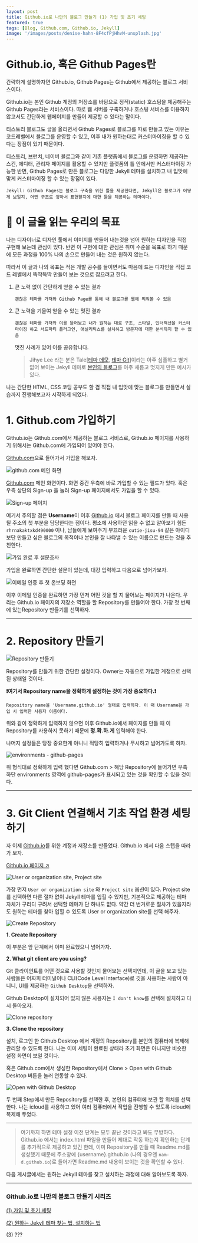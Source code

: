 ```yaml
---
layout: post
title: Github.io로 나만의 블로그 만들기 (1) 가입 및 초기 세팅
featured: true
tags: [Blog, Github.com, Github.io, Jekyll]
image: '/images/posts/denise-hahn-8F4cfPjHhvM-unsplash.jpg'
---
```


# Github.io, 혹은 Github Pages란

간략하게 설명하자면 Github.io, Github Pages는 Github에서 제공하는 블로그 서비스이다.


Github.io는 본인 Github 계정의 저장소를 바탕으로 정적(static) 호스팅을 제공해주는 Github Pages라는 서비스이다. 따로 웹 서버를 구축하거나 호스팅 서비스를 이용하지 않고서도 간단하게 웹페이지를 만들어 제공할 수 있다는 말이다.

티스토리 블로그도 글을 올리면서 Github Pages로 블로그를 따로 만들고 있는 이유는 코드레벨에서 블로그를 운영할 수 있고, 이후 내가 원하는대로 커스터마이징을 할 수 있다는 장점이 있기 때문이다.

티스토리, 브런치, 네이버 블로그와 같이 기존 플랫폼에서 블로그를 운영하면 제공하는 스킨, 에디터, 관리자 페이지를 활용할 수 있지만 플랫폼의 틀 안에서만 커스터마이징 가능한 반면,
Github Pages로 만든 블로그는 다양한 Jekyll 테마를 설치하고 내 입맛에 맞게 커스터마이징 할 수 있는 장점이 있다.

```
Jekyll: Github Pages는 블로그 구축을 위한 틀을 제공한다면, Jekyll은 블로그가 어떻게 보일지, 어떤 구조로 쌓아서 표현할지에 대한 틀을 제공하는 테마이다.
```

# 💎 이 글을 읽는 우리의 목표

나는 디자이너로 디자인 툴에서 이미지를 만들어 내는것을 넘어 원하는 디자인을 직접 구현해 보는데 관심이 있다. 반면 이 구현에 대한 관심은 취미 수준을 목표로 하기 때문에 모든 과정을 100% 나의 손으로 만들어 내는 것은 원하지 않는다.

따라서 이 글과 나의 목표는 적은 개발 공수를 들이면서도 마음에 드는 디자인을 직접 코드 레벨에서 뚝딱뚝딱 만들어 보는 것으로 잡으려고 한다.

1. 큰 노력 없이 간단하게 얻을 수 있는 결과
   ```
   괜찮은 테마를 가져와 Github Page를 통해 내 블로그를 웹에 띄워볼 수 있음
   ```
2. 큰 노력을 기울여 얻을 수 있는 멋진 결과
   ```
   괜찮은 테마를 가져와 이를 뜯어보고 내가 원하는 대로 구조, 스타일, 인터랙션을 커스터마이징 하고 서드파티 플러그인, 애널리틱스를 설치하고 방문자에 대한 분석까지 할 수 있음
   ```
   멋진 사례가 있어 이를 공유합니다.
   >Jihye Lee 라는 분은 Tale[[테마 데모](https://chesterhow.github.io/tale/), [테마 Git](https://github.com/chesterhow/tale)]이라는 아주 심플하고 별거 없어 보이는 Jekyll 테마로 [본인의 블로그](http://jihyeleee.com/)를 아주 새롭고 멋지게 만든 예시가 있다.

나는 간단한 HTML, CSS 코딩 공부도 할 겸 직접 내 입맛에 맞는 블로그를 만들면서 실습까지 진행해보고자 시작하게 되었다.


# 1. Github.com 가입하기

Github.io는 Github.com에서 제공하는 블로그 서비스로, Github.io 페이지를 사용하기 위해서는 Github.com에 가입되어 있어야 한다.

[Github.com](http://github.com)으로 들어가서 가입을 해보자.

![github.com 메인 화면](/images/posts/Starting_github.io_series_1/screenshot1.png)

[Github.com](http://github.com) 메인 화면이다. 화면 중간 우측에 바로 가입할 수 있는 필드가 있다. 혹은 우측 상단의 Sign-up 을 눌러 Sign-up 페이지에서도 가입을 할 수 있다.

![Sign-up 페이지](/images/posts/Starting_github.io_series_1/screenshot2.png)

여기서 주의할 점은 **Username**이 이후 [Github.io](http://github.io) 에서 블로그 페이지를 만들 때 사용될 주소의 첫 부분을 담당한다는 점이다.
평소에 사용하던 읽을 수 없고 알아보기 힘든 `rhrnakaktxkd490000` 이나, 남들에게 보여주기 부끄러운 `cutie-jisu-94` 같은 아이디보단 만들고 싶은 블로그의 목적이나 본인을 잘 나타낼 수 있는 이름으로 만드는 것을 추천한다.


![가입 완료 후 설문조사](/images/posts/Starting_github.io_series_1/screenshot3.png)

가입을 완료하면 간단한 설문이 있는데, 대강 입력하고 다음으로 넘어가보자.

![이메일 인증 후 첫 온보딩 화면](/images/posts/Starting_github.io_series_1/screenshot4.png)


이후 이메일 인증을 완료하면 가장 먼저 어떤 것을 할 지 물어보는 페이지가 나온다. 우리는 Github.io 페이지의 저장소 역할을 할 Repository를 만들어야 한다. 가장 첫 번째에 있는Repository 만들기를 선택하자.

---

# 2. Repository 만들기

![Repository 만들기](/images/posts/Starting_github.io_series_1/screenshot5.png)

Repository를 만들기 위한 간단한 설정이다. Owner는 자동으로 가입한 계정으로 선택된 상태일 것이다.

**❗️여기서 Repository name을 정확하게 설정하는 것이 가장 중요하다.❗️**

```
Repository name을 'Username.github.io' 형태로 입력하자. 이 때 Username은 가입 시 입력한 사용자 이름이다.
```

위와 같이 정확하게 입력하지 않으면 이후 Github.io에서 페이지를 만들 때 이 Repository를 사용하지 못하기 때문에 **정.확.하.게** 입력해야 한다.


나머지 설정들은 당장 중요한게 아니니 적당히 입력하거나 무시하고 넘어가도록 하자.


![environments - github-pages](/images/posts/Starting_github.io_series_1/screenshot11.png)

위 형식대로 정확하게 입력 했다면 Github.com > 해당 Repository에 들어가면 우측 하단 environments 영역에 github-pages가 표시되고 있는 것을 확인할 수 있을 것이다.

---

# 3. Git Client 연결해서 기초 작업 환경 세팅하기

자 이제 [Github.io](http://github.io)를 위한 계정과 저장소를 만들었다. Github.io 에서 다음 스텝을 따라가 보자.

[Github.io 페이지 ↗](https://pages.github.com/)

![User or organization site, Project site](/images/posts/Starting_github.io_series_1/screenshot6.png)

가장 먼저 `User or organization site` 와 `Project site` 옵션이 있다. Project site를 선택하면 다른 절차 없이 Jekyll 테마를 입힐 수 있지만, 기본적으로 제공하는 테마 자체가 구리디 구려서 선택할 테마가 단 하나도 없다. 약간 더 번거로운 절차가 있을지라도 원하는 테마를 찾아 입힐 수 있도록 User or organization site를 선택 해주자.

![Create Repository](/images/posts/Starting_github.io_series_1/screenshot7.png)

   **1. Create Repository**
   
   이 부분은 앞 단계에서 이미 완료했으니 넘어가자.
   
   **2. What git client are you using?**
   
   Git 클라이언트를 어떤 것으로 사용할 것인지 물어보는 선택지인데, 이 글을 보고 있는 사람들은 어짜피 터미널이나 CLI(Code Level Interface)로 깃을 사용하는 사람이 아니니, UI를 제공하는 `Github Desktop`을 선택하자.

   Github Desktop이 설치되어 있지 않은 사용자는 `I don't know`를 선택해 설치하고 다시 돌아오자.

   ![Clone repository](/images/posts/Starting_github.io_series_1/screenshot9.png)

   **3. Clone the repository**
   
   설치, 로그인 한 Github Desktop 에서 계정의 Repository를 본인의 컴퓨터에 복제해 관리할 수 있도록 한다. 나는 이미 세팅이 완료된 상태라 초기 화면은 아니지만 비슷한 설정 화면이 보일 것이다.

   혹은 Github.com에서 생성한 Repository에서 Clone > Open with Github Desktop 버튼을 눌러 연동할 수 있다.

   ![Open with Github Desktop](/images/posts/Starting_github.io_series_1/screenshot10.png)


두 번째 Step에서 만든 Repository를 선택한 후, 본인의 컴퓨터에 보관 할 위치를 선택한다. 나는 icloud를 사용하고 있어 여러 컴퓨터에서 작업을 진행할 수 있도록 icloud에 복제해 두었다.

---

> 여기까지 하면 테마 설정 이전 단계는 모두 끝난 것이라고 봐도 무방하다. Github.io 에서는 index.html 파일을 만들어 제대로 작동 하는지 확인하는 단계를 추가적으로 제공하고 있긴 한데, 이미 Repository를 만들 때 Readme.md를 생성했기 때문에 주소창에 {username}.github.io (나의 경우엔 `nam-d.github.io`)로 들어가면 Readme.md 내용이 보이는 것을 확인할 수 있다.

다음 게시글에서는 원하는 Jekyll 테마를 찾고 설치하는 과정에 대해 알아보도록 하자.

---

### Github.io로 나만의 블로그 만들기 시리즈

[(1) 가입 및 초기 세팅](https://tjrichard.github.io/2020/07/06/starting-github.io-series-1/)

[(2) 원하는 Jekyll 테마 찾는 법, 설치하는 법](#)

(3) ???